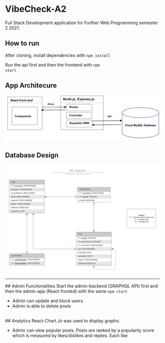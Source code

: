 # VibeCheck-A2
Full Stack Development application for Further Web Programming semester 2 2021.

## How to run
After cloning, install dependencies with
<code>npm install</code>

Run the api first and then the frontend with 
<code>npm start</code>

## App Architecure
![](architecture.PNG)


## Database Design
![](ER_Diagram.png)

<hr>
## Admin Functionalities
Start the admin-backend (GRAPHQL API) first and then the admin-app (React fronted) with the same <code>npm start</code>

<ul>
<li>Admin can update and block users.</li>
<li>Admin is able to delete posts</li>
</ul>
<br>
## Analytics
React-Chart.Js was used to display graphs.
<ul>
<li>Admin can view popular posts. Posts are ranked by a popularity score which is measured by likes/dislikes and replies. Each like</li>

